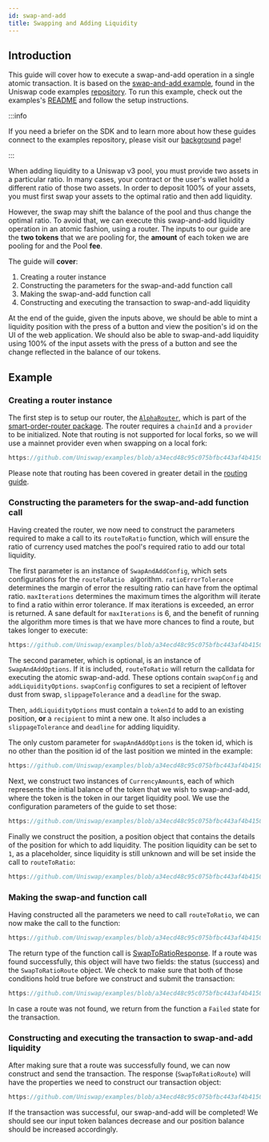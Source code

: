 ```yaml
---
id: swap-and-add
title: Swapping and Adding Liquidity
---
```


## Introduction

This guide will cover how to execute a swap-and-add operation in a single atomic transaction.
It is based on the [swap-and-add example](https://github.com/Uniswap/examples/tree/main/v3-sdk/swap-and-add-liquidity), found in the Uniswap code examples [repository](https://github.com/Uniswap/examples).
To run this example, check out the examples's [README](https://github.com/Uniswap/examples/tree/main/v3-sdk/swap-and-add-liquidity) and follow the setup instructions.

:::info

If you need a briefer on the SDK and to learn more about how these guides connect to the examples repository, please visit our [background](./01-background.md) page!

:::

When adding liquidity to a Uniswap v3 pool, you must provide two assets in a particular ratio. In many cases, your contract or the user's wallet hold a different ratio of those two assets. In order to deposit 100% of your assets, you must first swap your assets to the optimal ratio and then add liquidity. 

However, the swap may shift the balance of the pool and thus change the optimal ratio. To avoid that, we can execute this swap-and-add liquidity operation in an atomic fashion, using a router. The inputs to our guide are the **two tokens** that we are pooling for, the **amount** of each token we are pooling for and the Pool **fee**.

The guide will **cover**:
1. Creating a router instance
2. Constructing the parameters for the swap-and-add function call
3. Making the swap-and-add function call 
4. Constructing and executing the transaction to swap-and-add liquidity 

At the end of the guide, given the inputs above, we should be able to mint a liquidity position with the press of a button and view the position's id on the UI of the web application. We should also be able to swap-and-add liquidity using 100% of the input assets with the press of a button and see the change reflected in the balance of our tokens.

## Example

### Creating a router instance

The first step is to setup our router, the [`AlphaRouter`](https://github.com/Uniswap/smart-order-router/blob/97c1bb7cb64b22ebf3509acda8de60c0445cf250/src/routers/alpha-router/alpha-router.ts#L333), which is part of the [smart-order-router package](https://www.npmjs.com/package/@uniswap/smart-order-router). The router requires a `chainId` and a `provider` to be initialized. Note that routing is not supported for local forks, so we will use a mainnet provider even when swapping on a local fork:

```js reference title="Creating a router instance" referenceLinkText="View on Github" customStyling
https://github.com/Uniswap/examples/blob/a34ecd48c95c075bfbc443af4b4150b481e87b8b/v3-sdk/swap-and-add-liquidity/src/example/Example.tsx#L41
```

Please note that routing has been covered in greater detail in the [routing guide](../04-routing.md).

### Constructing the parameters for the swap-and-add function call

Having created the router, we now need to construct the parameters required to make a call to its `routeToRatio` function, which will ensure the ratio of currency used matches the pool's required ratio to add our total liquidity.

The first parameter is an instance of `SwapAndAddConfig`, which sets configurations for the `routeToRatio ` algorithm. `ratioErrorTolerance` determines the margin of error the resulting ratio can have from the optimal ratio. `maxIterations` determines the maximum times the algorithm will iterate to find a ratio within error tolerance. If max iterations is exceeded, an error is returned. A sane default for `maxIterations` is 6, and the benefit of running the algorithm more times is that we have more chances to find a route, but takes longer to execute:

```js reference title="Constructing SwapAndAddConfig" referenceLinkText="View on Github" customStyling
https://github.com/Uniswap/examples/blob/a34ecd48c95c075bfbc443af4b4150b481e87b8b/v3-sdk/swap-and-add-liquidity/src/example/Example.tsx#L43-L46
```

The second parameter, which is optional, is an instance of `SwapAndAddOptions`. If it is included, `routeToRatio` will return the calldata for executing the atomic swap-and-add. These options contain `swapConfig` and `addLiquidityOptions`. `swapConfig` configures to set a recipient of leftover dust from swap, `slippageTolerance` and a `deadline` for the swap.

Then, `addLiquidityOptions` must contain a `tokenId` to add to an existing position, **or** a `recipient` to mint a new one. It also includes a `slippageTolerance` and `deadline` for adding liquidity.

The only custom parameter for `swapAndAddOptions` is the token id, which is no other than the position id of the last position we minted in the example:

```js reference title="Constructing SwapAndAddOptions" referenceLinkText="View on Github" customStyling
https://github.com/Uniswap/examples/blob/a34ecd48c95c075bfbc443af4b4150b481e87b8b/v3-sdk/swap-and-add-liquidity/src/example/Example.tsx#L48-L58
```

Next, we construct two instances of `CurrencyAmount`s, each of which represents the initial balance of the token that we wish to swap-and-add, where the token is the token in our target liquidity pool. We use the configuration parameters of the guide to set those:

```js reference title="Constructing the two CurrencyAmounts" referenceLinkText="View on Github" customStyling
https://github.com/Uniswap/examples/blob/a34ecd48c95c075bfbc443af4b4150b481e87b8b/v3-sdk/swap-and-add-liquidity/src/example/Example.tsx#L60-L74
```


Finally we construct the position, a position object that contains the details of the position for which to add liquidity. The position liquidity can be set to `1`, as a placeholder, since liquidity is still unknown and will be set inside the call to `routeToRatio`:

```js reference title="Making the call to routeToRatio" referenceLinkText="View on Github" customStyling
https://github.com/Uniswap/examples/blob/a34ecd48c95c075bfbc443af4b4150b481e87b8b/v3-sdk/swap-and-add-liquidity/src/example/Example.tsx#L76-L79
```


### Making the swap-and function call

Having constructed all the parameters we need to call `routeToRatio`, we can now make the call to the function:

```js reference title="Constructing the position object" referenceLinkText="View on Github" customStyling
https://github.com/Uniswap/examples/blob/a34ecd48c95c075bfbc443af4b4150b481e87b8b/v3-sdk/swap-and-add-liquidity/src/example/Example.tsx#L81-L87
```
The return type of the function call is [SwapToRatioResponse](https://github.com/Uniswap/smart-order-router/blob/97c1bb7cb64b22ebf3509acda8de60c0445cf250/src/routers/router.ts#L121). If a route was found successfully, this object will have two fields: the status (success) and the `SwapToRatioRoute` object. We check to make sure that both of those conditions hold true before we construct and submit the transaction:

```js reference title="Checking that a route was found" referenceLinkText="View on Github" customStyling
https://github.com/Uniswap/examples/blob/a34ecd48c95c075bfbc443af4b4150b481e87b8b/v3-sdk/swap-and-add-liquidity/src/example/Example.tsx#L89-L94
```

In case a route was not found, we return from the function a `Failed` state for the transaction.

### Constructing and executing the transaction to swap-and-add liquidity

After making sure that a route was successfully found, we can now construct and send the transaction. The response (`SwapToRatioRoute`) will have the properties we need to construct our transaction object:

```js reference title="Constructing and sending the transaction" referenceLinkText="View on Github" customStyling
https://github.com/Uniswap/examples/blob/a34ecd48c95c075bfbc443af4b4150b481e87b8b/v3-sdk/swap-and-add-liquidity/src/example/Example.tsx#L96-L104
```

If the transaction was successful, our swap-and-add will be completed! We should see our input token balances decrease and our position balance should be increased accordingly.